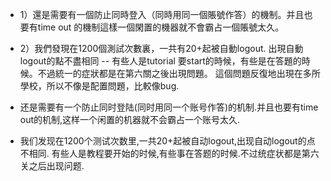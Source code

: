 - 1）還是需要有一個防止同時登入（同時用同一個賬號作答）的機制。并且也要有time out 的機制這樣一個閑置的機器就不會霸占一個賬號太久。

- 2）我們發現在1200個測試次數裏，一共有20+起被自動logout. 出現自動logout的點不盡相同 -- 有些人是tutorial 要start的時候，有些是在答題的時候。不過統一的症狀都是在第六關之後出現問題。 這個問題反復地出現在多所學校，所以不像是配置問題，比較像bug.

- 还是需要有一个防止同时登陆(同时用同一个账号作答)的机制.并且也要有time out的机制,这样一个闲置的机器就不会霸占一个账号太久.
- 我们发现在1200个测试次数里,一共20+起被自动logout,出现自动logout的点不相同. 有些人是教程要开始的时候,有些事在答题的时候.不过统症状都是第六关之后出现问题.
